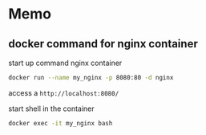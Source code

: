 # Memo

## docker command for nginx container

start up command nginx container

```bash
docker run --name my_nginx -p 8080:80 -d nginx
```

access a `http://localhost:8080/`

start shell in the container

```bash
docker exec -it my_nginx bash
```
